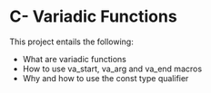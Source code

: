 # C- Variadic Functions
This project entails the following: 
* What are variadic functions
* How to use va_start, va_arg and va_end macros
* Why and how to use the const type qualifier
